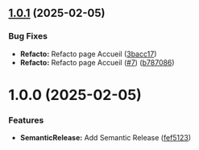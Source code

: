 ## [1.0.1](https://github.com/Yooo31/portfolio-yoan-martins/compare/v1.0.0...v1.0.1) (2025-02-05)


### Bug Fixes

* **Refacto:** Refacto page Accueil ([3bacc17](https://github.com/Yooo31/portfolio-yoan-martins/commit/3bacc1700feccbbfa8bce45346c3a9916857b4fb))
* **Refacto:** Refacto page Accueil ([#7](https://github.com/Yooo31/portfolio-yoan-martins/issues/7)) ([b787086](https://github.com/Yooo31/portfolio-yoan-martins/commit/b78708641263e6a984a59d06541511377b702295))

# 1.0.0 (2025-02-05)


### Features

* **SemanticRelease:** Add Semantic Release ([fef5123](https://github.com/Yooo31/portfolio-yoan-martins/commit/fef5123ec1bbecae7afff99d0aef6237a594bf07))
